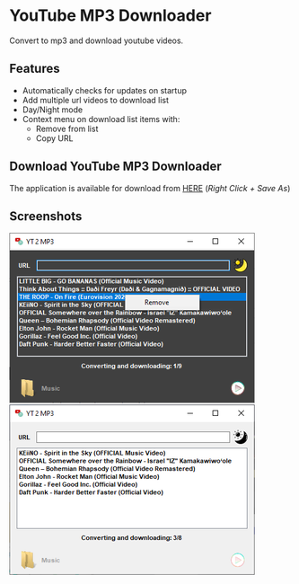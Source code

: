 # YouTube MP3 Downloader

Convert to mp3 and download youtube videos.

## Features

- Automatically checks for updates on startup
- Add multiple url videos to download list
- Day/Night mode
- Context menu on download list items with:
    - Remove from list
	- Copy URL


## Download YouTube MP3 Downloader

The application is available for download from [HERE](https://github.com/oiproks/YouTube-MP3-Downloader/blob/master/Contents/YouTube-MP3-Downloader.zip?raw=true) (_Right Click + Save As_)

## Screenshots
![Screenshots](/Contents/Screen.png)
![Screenshots](/Contents/Screen_1.png)
